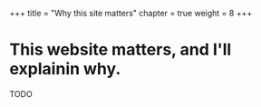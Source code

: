 +++
title = "Why this site matters"
chapter = true
weight = 8
+++

# This website matters, and I'll explainin why.
TODO

